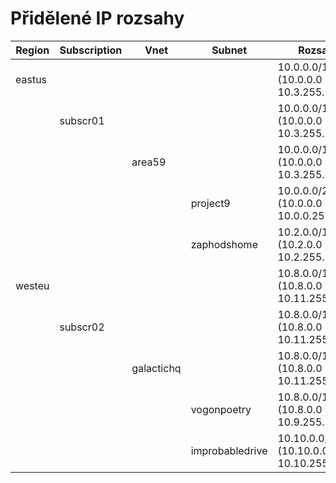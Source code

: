 # Přidělené IP rozsahy

| Region | Subscription | Vnet      | Subnet         | Rozsah      | Tagy            |
|--------|--------------|-----------|----------------|-------------|-----------------|
| eastus |              |           |                | 10.0.0.0/14 (10.0.0.0 - 10.3.255.255) | public, prod |
|        | subscr01 |           |                | 10.0.0.0/14 (10.0.0.0 - 10.3.255.255) | app1 |
|        |              | area59 |                | 10.0.0.0/14 (10.0.0.0 - 10.3.255.255) | internal |
|        |              |           | project9 | 10.0.0.0/24 (10.0.0.0 - 10.0.0.255) | dmz |
|        |              |           | zaphodshome | 10.2.0.0/16 (10.2.0.0 - 10.2.255.255) | backend |
| westeu |              |           |                | 10.8.0.0/14 (10.8.0.0 - 10.11.255.255) | private |
|        | subscr02 |           |                | 10.8.0.0/14 (10.8.0.0 - 10.11.255.255) | app2 |
|        |              | galactichq |                | 10.8.0.0/14 (10.8.0.0 - 10.11.255.255) | external |
|        |              |           | vogonpoetry | 10.8.0.0/15 (10.8.0.0 - 10.9.255.255) | frontend |
|        |              |           | improbabledrive | 10.10.0.0/16 (10.10.0.0 - 10.10.255.255) | database |
